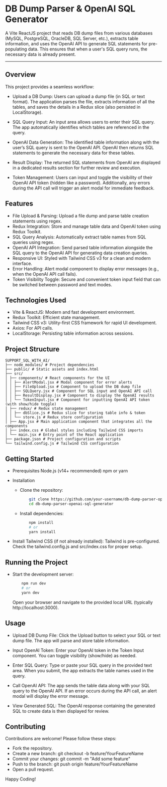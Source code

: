 # DB Dump Parser & OpenAI SQL Generator

A Vite ReactJS project that reads DB dump files from various databases (MySQL, PostgreSQL, OracleDB, SQL Server, etc.), extracts table information, and uses the OpenAI API to generate SQL statements for pre-populating data. This ensures that when a user's SQL query runs, the necessary data is already present.

---

## Overview

This project provides a seamless workflow:

- Upload a DB Dump:
  Users can upload a dump file (in SQL or text format). The application parses the file, extracts information of all the tables, and saves the details in a Redux slice (also persisted in LocalStorage).

- SQL Query Input:
  An input area allows users to enter their SQL query. The app automatically identifies which tables are referenced in the query.

- OpenAI Data Generation:
  The identified table information along with the user’s SQL query is sent to the OpenAI API. OpenAI then returns SQL statements to generate the necessary data for these tables.

- Result Display:
  The returned SQL statements from OpenAI are displayed in a dedicated results section for further review and execution.

- Token Management:
  Users can input and toggle the visibility of their OpenAI API token (hidden like a password). Additionally, any errors during the API call will trigger an alert modal for immediate feedback.

## Features

- File Upload & Parsing:
  Upload a file dump and parse table creation statements using regex.
- Redux Integration:
  Store and manage table data and OpenAI token using Redux Toolkit.
- SQL Query Analysis:
  Automatically extract table names from SQL queries using regex.
- OpenAI API Integration:
  Send parsed table information alongside the SQL query to the OpenAI API for generating data creation queries.
- Responsive UI:
  Styled with Tailwind CSS v3 for a clean and modern interface.
- Error Handling:
  Alert modal component to display error messages (e.g., when the OpenAI API call fails).
- Token Visibility Toggle:
  Secure and convenient token input field that can be switched between password and text modes.

## Technologies Used

- Vite & ReactJS: Modern and fast development environment.
- Redux Toolkit: Efficient state management.
- Tailwind CSS v3: Utility-first CSS framework for rapid UI development.
- Axios: For API calls.
- LocalStorage: Persisting table information across sessions.

## Project Structure

```
SUPPORT_SQL_WITH_AI/
├── node_modules/ # Project dependencies
├── public/ # Static assets and index.html
├── src/
│ ├── components/ # React components for the UI
│ │ ├── AlertModal.jsx # Modal component for error alerts
│ │ ├── FileUpload.jsx # Component to upload the DB dump file
│ │ ├── SQLQuery.jsx # Component for SQL input and OpenAI API call
│ │ ├── ResultDisplay.jsx # Component to display the OpenAI results
│ │ └── TokenInput.jsx # Component for inputting OpenAI API token (with show/hide toggle)
│ ├── redux/ # Redux state management
│ │ ├── dbSlice.js # Redux slice for storing table info & token
│ │ └── store.js # Redux store configuration
│ ├── App.jsx # Main application component that integrates all the components
│ ├── index.css # Global styles including Tailwind CSS imports
│ └── main.jsx # Entry point of the React application
├── package.json # Project configuration and scripts
└── tailwind.config.js # Tailwind CSS configuration
```

## Getting Started

- Prerequisites
  Node.js (v14+ recommended)
  npm or yarn

- Installation
  - Clone the repository:
    ```bash
        git clone https://github.com/your-username/db-dump-parser-openai-sql-generator.git
        cd db-dump-parser-openai-sql-generator
    ```
  - Install dependencies:
    ```bash
        npm install
        # or
        yarn install
    ```
- Install Tailwind CSS (if not already installed):
  Tailwind is pre-configured. Check the tailwind.config.js and src/index.css for proper setup.

## Running the Project

- Start the development server:
  ```bash
      npm run dev
      # or
      yarn dev
  ```
  Open your browser and navigate to the provided local URL (typically http://localhost:3000).

## Usage

- Upload DB Dump File:
  Click the Upload button to select your SQL or text dump file. The app will parse and store table information.

- Input OpenAI Token:
  Enter your OpenAI token in the Token Input component. You can toggle visibility (show/hide) as needed.

- Enter SQL Query:
  Type or paste your SQL query in the provided text area. When you submit, the app extracts the table names used in the query.

- Call OpenAI API:
  The app sends the table data along with your SQL query to the OpenAI API.
  If an error occurs during the API call, an alert modal will display the error message.

- View Generated SQL:
  The OpenAI response containing the generated SQL to create data is then displayed for review.

## Contributing

Contributions are welcome! Please follow these steps:

- Fork the repository.
- Create a new branch: git checkout -b feature/YourFeatureName
- Commit your changes: git commit -m "Add some feature"
- Push to the branch: git push origin feature/YourFeatureName
- Open a pull request.

Happy Coding!
